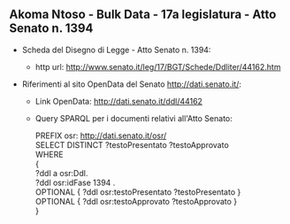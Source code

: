 ## Akoma Ntoso - Bulk Data - 17a legislatura - Atto Senato n. 1394 ##

* Scheda del Disegno di Legge - Atto Senato n. 1394:
	* http url: http://www.senato.it/leg/17/BGT/Schede/Ddliter/44162.htm

* Riferimenti al sito OpenData del Senato http://dati.senato.it/:
	* Link OpenData: http://dati.senato.it/ddl/44162
	* Query SPARQL per i documenti relativi all'Atto Senato:

        PREFIX osr: <http://dati.senato.it/osr/>  
		SELECT DISTINCT ?testoPresentato ?testoApprovato  
		WHERE  
		{  
		    ?ddl a osr:Ddl.  
		    ?ddl osr:idFase 1394 .  
		    OPTIONAL { ?ddl osr:testoPresentato ?testoPresentato }  
		    OPTIONAL { ?ddl osr:testoApprovato ?testoApprovato }  
		}
		